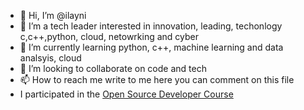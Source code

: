 - 👋 Hi, I’m @ilayni
- 👀 I’m a tech leader interested in innovation, leading, techonlogy c,c++,python, cloud, netowrking and cyber
- 🌱 I’m currently learning python, c++, machine learning and data analsyis, cloud
- 💞️ I’m looking to collaborate on code and tech 
- 📫 How to reach me write to me here you can comment on this file
- I participated in the [Open Source Developer Course](https://osdc.code-maven.com/osdc-2023-01-public/)


<!---
ilayni/ilayni is a ✨ special ✨ repository because its `README.md` (this file) appears on your GitHub profile.
You can click the Preview link to take a look at your changes.
--->

